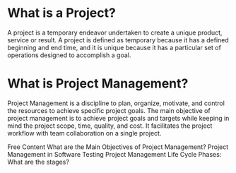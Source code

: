 # What is a Project?

A project is a temporary endeavor undertaken to create a unique product, service or result. A project is defined as temporary because it has a defined beginning and end time, and it is unique because it has a particular set of operations designed to accomplish a goal.

# What is Project Management?

Project Management is a discipline to plan, organize, motivate, and control the resources to achieve specific project goals. The main objective of project management is to achieve project goals and targets while keeping in mind the project scope, time, quality, and cost. It facilitates the project workflow with team collaboration on a single project.

<ResourceGroupTitle>Free Content</ResourceGroupTitle>
<BadgeLink colorScheme='yellow' badgeText='Read' href='https://www.guru99.com/introduction-project-management-pmp-certification.html'>What are the Main Objectives of Project Management?</BadgeLink>
<BadgeLink colorScheme='yellow' badgeText='Read' href='https://huddle.eurostarsoftwaretesting.com/project-management-in-software-testing/'>Project Management in Software Testing</BadgeLink>
<BadgeLink colorScheme='yellow' badgeText='Read' href='https://www.guru99.com/initiation-phase-project-management-life-cycle.html'>Project Management Life Cycle Phases: What are the stages?</BadgeLink>